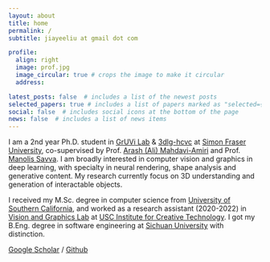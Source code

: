```yaml
---
layout: about
title: home
permalink: /
subtitle: jiayeeliu at gmail dot com 

profile:
  align: right
  image: prof.jpg
  image_circular: true # crops the image to make it circular
  address: 

latest_posts: false  # includes a list of the newest posts
selected_papers: true # includes a list of papers marked as "selected={true}"
social: false  # includes social icons at the bottom of the page
news: false  # includes a list of news items
---
```

I am a 2nd year Ph.D. student in [GrUVi Lab](https://gruvi.cs.sfu.ca//) & [3dlg-hcvc](https://3dlg-hcvc.github.io/) at [Simon Fraser University](https://www.sfu.ca/), co-supervised by Prof. [Arash (Ali) Mahdavi-Amiri](https://www.sfu.ca/~amahdavi/) and Prof. [Manolis Savva](https://msavva.github.io/).
I am broadly interested in computer vision and graphics in deep learning, with specialty in neural rendering, shape analysis and generative content. 
My research currently focus on 3D understanding and generation of interactable objects.

I received my M.Sc. degree in computer science from [University of Southern California](https://www.usc.edu/), and worked as a research assistant (2020-2022) in [Vision and Graphics Lab](https://vgl.ict.usc.edu/) at [USC Institute for Creative Technology](https://ict.usc.edu/). I got my B.Eng. degree in software engineering at [Sichuan University](https://en.scu.edu.cn/) with distinction.

[Google Scholar](https://scholar.google.com.hk/citations?user=5zL4oEoAAAAJ&hl=en) / [Github](https://github.com/SevenLJY)

